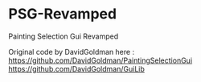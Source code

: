 # PSG-Revamped
Painting Selection Gui Revamped

Original code by DavidGoldman here :  
https://github.com/DavidGoldman/PaintingSelectionGui  
https://github.com/DavidGoldman/GuiLib  
